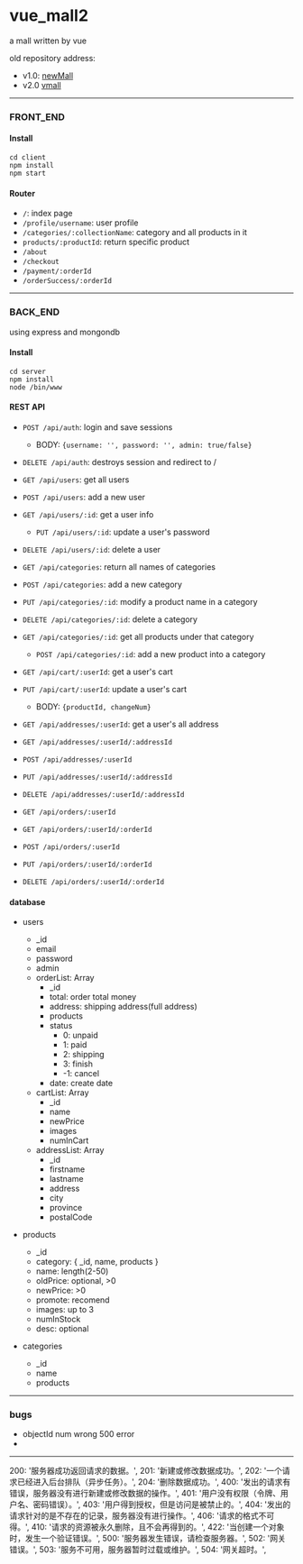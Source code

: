 # vue_mall2
a mall written by vue

old repository address: 
- v1.0: [newMall](https://github.com/leiger/newMall) 
- v2.0 [vmall](https://github.com/leiger/vmall)

---

### FRONT_END
#### Install
```
cd client
npm install
npm start
```
#### Router
- `/`: index page
- `/profile/username`: user profile
- `/categories/:collectionName`: category and all products in it
- `products/:productId`: return specific product
- `/about`
- `/checkout`
- `/payment/:orderId`
- `/orderSuccess/:orderId`

---

### BACK_END
using express and mongondb

#### Install
```
cd server
npm install
node /bin/www
```
#### REST API
- `POST /api/auth`: login and save sessions
  - BODY: `{username: '', password: '', admin: true/false}`
- `DELETE /api/auth`: destroys session and redirect to / 

- `GET /api/users`: get all users
- `POST /api/users`: add a new user
- `GET /api/users/:id`: get a user info
  - `PUT /api/users/:id`: update a user's password
- `DELETE /api/users/:id`: delete a user

- `GET /api/categories`: return all names of categories
- `POST /api/categories`: add a new category
- `PUT /api/categories/:id`: modify a product name in a category
- `DELETE /api/categories/:id`: delete a category
- `GET /api/categories/:id`: get all products under that category
  - `POST /api/categories/:id`: add a new product into a category

- `GET /api/cart/:userId`: get a user's cart
- `PUT /api/cart/:userId`: update a user's cart
  - BODY: `{productId, changeNum}`

- `GET /api/addresses/:userId`: get a user's all address
- `GET /api/addresses/:userId/:addressId`
- `POST /api/addresses/:userId`
- `PUT /api/addresses/:userId/:addressId`
- `DELETE /api/addresses/:userId/:addressId`

- `GET /api/orders/:userId`
- `GET /api/orders/:userId/:orderId`
- `POST /api/orders/:userId`
- `PUT /api/orders/:userId/:orderId`
- `DELETE /api/orders/:userId/:orderId`

#### database
- users
  - _id
  - email
  - password
  - admin
  - orderList: Array
    - _id
    - total: order total money
    - address: shipping address(full address)
    - products
    - status
      - 0: unpaid
      - 1: paid
      - 2: shipping
      - 3: finish
      - -1: cancel
    - date: create date
  - cartList: Array
    - _id
    - name
    - newPrice
    - images
    - numInCart
  - addressList: Array
    - _id
    - firstname
    - lastname
    - address
    - city
    - province
    - postalCode

- products
  - _id
  - category: {
    _id,
    name,
    products
  }
  - name: length(2-50)
  - oldPrice: optional, >0
  - newPrice: >0
  - promote: recomend
  - images: up to 3
  - numInStock
  - desc: optional

- categories
  - _id
  - name
  - products

---

### bugs
  - objectId num wrong 500 error
  - 

---

200: '服务器成功返回请求的数据。',
201: '新建或修改数据成功。',
202: '一个请求已经进入后台排队（异步任务）。',
204: '删除数据成功。',
400: '发出的请求有错误，服务器没有进行新建或修改数据的操作。',
401: '用户没有权限（令牌、用户名、密码错误）。',
403: '用户得到授权，但是访问是被禁止的。',
404: '发出的请求针对的是不存在的记录，服务器没有进行操作。',
406: '请求的格式不可得。',
410: '请求的资源被永久删除，且不会再得到的。',
422: '当创建一个对象时，发生一个验证错误。',
500: '服务器发生错误，请检查服务器。',
502: '网关错误。',
503: '服务不可用，服务器暂时过载或维护。',
504: '网关超时。',